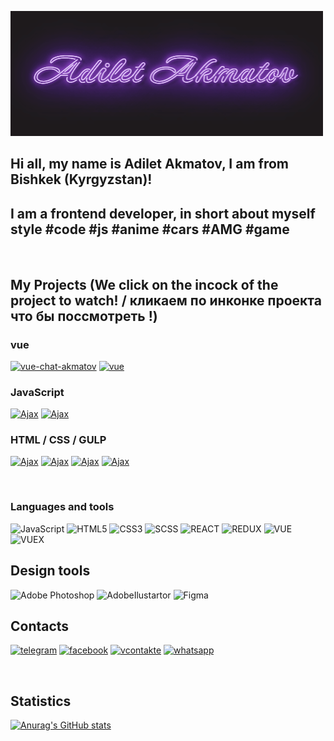[![Header](https://github.com/AdiletAkamtov/AdiletAkamtov/blob/main/assets/AdiletAkmatov.gif)](https://t.me/kagehage)

## Hi all, my name is Adilet Akmatov, I am from Bishkek (Kyrgyzstan)!
## I am a frontend developer, in short about myself style #code #js #anime #cars #AMG #game

<br>

## My Projects (We click on the incock of the project to watch! / кликаем по инконке проекта что бы поссмотреть !)

### vue

[![vue-chat-akmatov](https://img.shields.io/badge/-VueChatAkmatov-00A98F?style=for-the-badge&logo=v)](https://vue-chat-akmatov.web.app/)
[![vue](https://img.shields.io/badge/-AkmatovBlog-00A98F?style=for-the-badge&logo=v)](https://vue-chat-akmatov.web.app/)
### JavaScript

[![Ajax](https://img.shields.io/badge/-Ajax%7eadd%7euser-0B2343?style=for-the-badge&logo=JavaScript)](https://adiletakamtov.github.io/Less-POST-add-user/)
[![Ajax](https://img.shields.io/badge/-Ajax%7euser%7einfo-0B2343?style=for-the-badge&logo=JavaScript)](https://adiletakamtov.github.io/AJAX-User-List/)


### HTML / CSS / GULP

[![Ajax](https://img.shields.io/badge/-СТРОЙКОНТРОЛЬ-7F2B7B?style=for-the-badge&logo=HTML5)](https://adiletakamtov.github.io/qCodeHomeWorkAdiletAkmatov/)
[![Ajax](https://img.shields.io/badge/-Айболит-7F2B7B?style=for-the-badge&logo=pug)](https://adiletakamtov.github.io/AnimalSite/)
[![Ajax](https://img.shields.io/badge/-COLLUSION-7F2B7B?style=for-the-badge&logo=sass)](https://adiletakamtov.github.io/COLLUSION/)
[![Ajax](https://img.shields.io/badge/-Crypter-7F2B7B?style=for-the-badge&logo=GULP)](https://adiletakamtov.github.io/crypterFull/)

<br>

### Languages and tools

![JavaScript](https://img.shields.io/badge/-Javascript-1D1A1C?style=for-the-badge&logo=JavaScript)
![HTML5](https://img.shields.io/badge/-HTML-1D1A1C?style=for-the-badge&logo=HTML5)
![CSS3](https://img.shields.io/badge/-CSS3-1D1A1C?style=for-the-badge&logo=css3)
![SCSS](https://img.shields.io/badge/-SCSS-1D1A1C?style=for-the-badge&logo=sass)
![REACT](https://img.shields.io/badge/-REACT-1D1A1C?style=for-the-badge&logo=react)
![REDUX](https://img.shields.io/badge/-REDUX-1D1A1C?style=for-the-badge&logo=redux)
![VUE](https://img.shields.io/badge/-VUE-1D1A1C?style=for-the-badge&logo=V)
![VUEX](https://img.shields.io/badge/-VUEX-1D1A1C?style=for-the-badge&logo=)

## Design tools
![Adobe Photoshop](https://img.shields.io/badge/-AdobePhotoshop-A100FF?style=for-the-badge&logo=AdobePhotoshop)
![AdobeIlustartor](https://img.shields.io/badge/-AdobeIlustartor-A100FF?style=for-the-badge&logo=Adobe)
![Figma](https://img.shields.io/badge/-Figma-A100FF?style=for-the-badge&logo=Figma)


## Contacts

[![telegram](https://img.shields.io/badge/-telegram-6236FF?style=for-the-badge&logo=telegram)](https://t.me/kagehage)
[![facebook](https://img.shields.io/badge/-facebook-6236FF?style=for-the-badge&logo=facebook)](https://www.facebook.com/adielt.akmatov.7/)
[![vcontakte](https://img.shields.io/badge/-vk-6236FF?style=for-the-badge&logo=vk)](https://vk.com/id713656458)
[![whatsapp](https://img.shields.io/badge/-whatsapp-6236FF?style=for-the-badge&logo=whatsapp)](https://api.whatsapp.com/send/?phone=996222222327)


<br>

## Statistics

[![Anurag's GitHub stats](https://github-readme-stats.vercel.app/api?username=adiletakamtov&show_icons=true&theme=merko)](https://github.com/anuraghazra/github-readme-stats)


